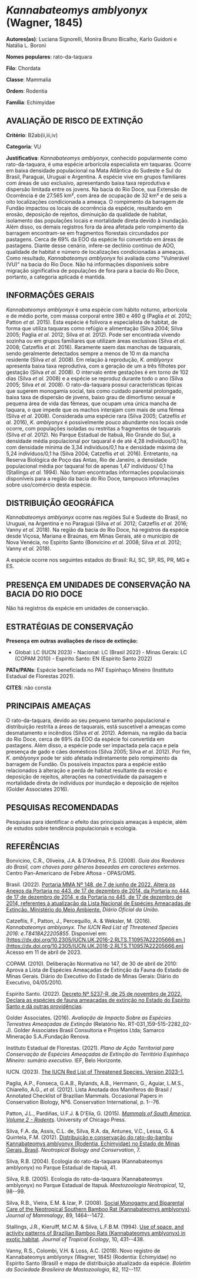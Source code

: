 # *Kannabateomys amblyonyx* (Wagner, 1845)

**Autores(as)**: Luciana Signorelli, Monira Bruno Bicalho, Karlo Guidoni e Natália L. Boroni

**Nomes populares**: rato-da-taquara

**Filo**: Chordata

**Classe**: Mammalia

**Ordem**: Rodentia

**Família**: Echimyidae

## AVALIAÇÃO DE RISCO DE EXTINÇÃO

**Critério**: B2ab(ii,iii,iv)

**Categoria**: VU

**Justificativa**: *Kannabateomys amblyonyx*, conhecido popularmente como rato-da-taquara, é uma espécie arborícola especialista em taquaras.  Ocorre em baixa densidade populacional na Mata Atlântica do Sudeste e Sul do Brasil, Paraguai, Uruguai e Argentina. A espécie vive em grupos familiares com áreas de uso exclusivo, apresentando baixa taxa reprodutiva e dispersão limitada entre os jovens. Na bacia do Rio Doce, sua Extensão de Ocorrência é de 27.565 km², com área de ocupação de 32 km² e de seis a oito localizações condicionada a ameaça. O rompimento da barragem de Fundão impactou os locais de ocorrência da espécie, resultando em erosão, deposição de rejeitos, diminuição da qualidade de habitat, isolamento das populações locais e mortalidade direta devido à inundação. Além disso, os demais registros fora da área afetada pelo rompimento da barragem encontram-se em fragmentos florestais circundados por pastagens. Cerca de 69% da EOO da espécie foi
convertido em áreas de pastagens. Diante desse cenário, infere-se declínio contínuo de AOO, qualidade de habitat e número de localizações condicionadas a ameaças.  Como resultado, *Kannabateomys amblyonyx* foi avaliada como "Vulnerável (VU)" na bacia do Rio Doce. Não há informações disponíveis sobre migração significativa de populações de fora para a bacia do Rio Doce, portanto, a categoria aplicada é mantida.

## INFORMAÇÕES GERAIS

*Kannabateomys amblyonyx* é uma espécie com hábito noturno, arborícola e de médio porte, com massa corporal entre 380 e 460 g (Paglia *et al.* 2012; Patton *et al.* 2015). Esta espécie é folívora e especialista de habitat, de forma que utiliza taquaras como refúgio e alimentação (Silva 2004; Silva 2005; Paglia *et al.* 2012; Silva *et al.* 2012). Pode ser encontrada vivendo sozinha ou em grupos familiares que utilizam áreas exclusivas (Silva *et al.* 2008; Catzeflis *et al.* 2016). Raramente saem das manchas de taquarais, sendo geralmente detectados sempre a menos de 10 m da mancha residente (Silva *et al.* 2008). Em relação à reprodução, *K. amblyonyx* apresenta baixa taxa reprodutiva, com a geração de um a três filhotes por gestação (Silva *et al.* 2008). O intervalo entre gestações é em torno de 102 dias (Silva *et al.* 2008) e a espécie se reproduz durante todo o ano (Silva 2005; Silva *et al.* 2008). O rato-da-taquara possui características típicas
que sugerem monogamia social, tais como cuidado parental prolongado, baixa taxa de dispersão de jovens, baixo grau de dimorfismo sexual e pequena área de vida das fêmeas, que ocupam uma única mancha de taquara, o que impede que os machos interajam com mais de uma fêmea (Silva *et al.* 2008).  Considerada uma espécie rara (Silva 2005; Catzeflis *et al.* 2016), *K.  amblyonyx* é possivelmente pouco abundante nos locais onde ocorre, com populações isoladas ou restritas a fragmentos de taquarais (Silva *et al.* 2012). No Parque Estadual de Itabuã, Rio Grande do Sul, a densidade média populacional por taquaral é de até 4,28 indivíduos/0,1 ha, com densidade mínima de 3,34 indivíduos/0,1 ha e densidade máxima de 5,24 indivíduos/0,1 ha (Silva 2004; Catzeflis *et al.* 2016). Entretanto, na Reserva Biológica de Poço das Antas, Rio de Janeiro, a densidade populacional média por taquaral foi de apenas 1,47 indivíduos/ 0,1 ha (Stallings *et al.* 1994). Não foram encontradas
informações populacionais disponíveis para a região da bacia do Rio Doce, tampouco informações sobre uso/comércio desta espécie.

## DISTRIBUIÇÃO GEOGRÁFICA

*Kannabateomys amblyonyx* ocorre nas regiões Sul e Sudeste do Brasil, no Uruguai, na Argentina e no Paraguai (Silva *et al.* 2012; Catzeflis *et al.* 2016; Vanny *et al.* 2018). Na região da bacia do Rio Doce, há registros da espécie desde Viçosa, Mariana e Braúnas, em Minas Gerais, até o município de Nova Venécia, no Espírito Santo (Bonvicino *et al.* 2008; Silva *et al.* 2012; Vanny *et al.* 2018).

A espécie ocorre nos seguintes estados do Brasil: RJ, SC, SP, RS, PR, MG e ES.

## PRESENÇA EM UNIDADES DE CONSERVAÇÃO NA BACIA DO RIO DOCE

Não há registros da espécie em unidades de conservação.

## ESTRATÉGIAS DE CONSERVAÇÃO

**Presença em outras avaliações de risco de extinção:**

-   Global: LC (IUCN 2023) -   Nacional: LC (Brasil 2022) -   Minas Gerais: LC (COPAM 2010) -   Espírito Santo: EN (Espírito Santo 2022)

**PATs/PANs**: Espécie beneficiada no PAT Espinhaço Mineiro (Instituto Estadual de Florestas 2021).

**CITES**: não consta

## PRINCIPAIS AMEAÇAS

O rato-da-taquara, devido ao seu pequeno tamanho populacional e distribuição restrita a áreas de taquarais, está suscetível a ameaças como desmatamento e incêndios (Silva *et al.* 2012). Ademais, na região da bacia do Rio Doce, cerca de 69% da EOO da espécie foi convertida em pastagens. Além disso, a espécie pode ser impactada pela caça e pela presença de gado e cães domésticos (Silva 2005; Silva *et al.* 2012).  Por fim, *K. amblyonyx* pode ter sido afetada indiretamente pelo rompimento da barragem de Fundão. Os possíveis impactos para a espécie estão relacionados à alteração e perda de habitat resultante da erosão e deposição de rejeitos, alterações na conectividade da paisagem e mortalidade direta de indivíduos por inundação e deposição de rejeitos (Golder Associates 2016).

## PESQUISAS RECOMENDADAS

Pesquisas para identificar o efeito das principais ameaças à espécie, além de estudos sobre tendência populacionais e ecologia.

## REFERÊNCIAS

Bonvicino, C.R., Oliveira, J.A. & D'Andrea, P.S. (2008). *Guia dos Roedores do Brasil, com chaves para gêneros baseadas em caracteres externos*. Centro Pan-Americano de Febre Aftosa - OPAS/OMS.

Brasil. (2022). [Portaria MMA Nº 148, de 7 de junho de 2022. Altera os Anexos da Portaria no 443, de 17 de dezembro de 2014, da Portaria no 444, de 17 de dezembro de 2014, e da Portaria no 445, de 17 de dezembro de 2014, referentes à atualização da Lista Nacional de Espécies Ameaçadas de Extinção. Ministério do Meio Ambiente.](https://in.gov.br/en/web/dou/-/portaria-mma-n-148-de-7-de-junho-de-2022-406272733) *Diário Oficial da União*.

Catzeflis, F., Patton, J., Percequillo, A. & Weksler, M. (2016).  *Kannabateomys amblyonyx*. *The IUCN Red List of Threatened Species 2016: e.T8418A22205855*. Disponível em: [https://dx.doi.org/10.2305/IUCN.UK.2016-2.RLTS.T10957A22205666.en.](https://dx.doi.org/10.2305/IUCN.UK.2016-2.RLTS.T10957A22205666.en) Acesso em 11 de abril de 2023.

COPAM. (2010). Deliberação Normativa no 147, de 30 de abril de 2010: Aprova a Lista de Espécies Ameaçadas de Extinção da Fauna do Estado de Minas Gerais. Diário do Executivo do Estado de Minas Gerais: Diário do Executivo, 04/05/2010.

Espírito Santo. (2022). [Decreto Nº 5237-R, de 25 de novembro de 2022.  Declara as espécies de fauna ameaçadas de extinção no Estado do Espírito Santo e dá outras providências](https://iema.es.gov.br/Media/iema/FAUNA/Decreto%205237-R_2022_25-Nov%20-%20Fauna%20(s-peixes)%20-%20Lista%20de%20Esp%C3%A9cies%20Amea%C3%A7adas%20de%20Extin%C3%A7%C3%A3o.pdf).

Golder Associates. (2016). *Avaliação de Impacto Sobre as Espécies Terrestres Ameaçadas de Extinção* (Relatório No.  RT-031_159-515-2282_02-J). Golder Associates Brasil Consultoria e Projetos Ltda; Samarco Mineração S.A./Fundação Renova.

Instituto Estadual de Florestas. (2021). *Plano de Ação Territorial para Conservação de Espécies Ameaçadas de Extinção do Território Espinhaço Mineiro: sumário executivo*. IEF, Belo Horizonte.

IUCN. (2023). [The IUCN Red List of Threatened Species. Version 2023-1.](https://www.iucnredlist.org.)

Paglia, A.P., Fonseca, G.A.B., Rylands, A.B., Herrmann, G., Aguiar, L.M.S., Chiarello, A.G., *et al.* (2012). Lista Anotada dos Mamíferos do Brasil / Annotated Checklist of Brazilian Mammals. Occasional Papers in Conservation Biology, Nº6. Conservation International, p. 1--76.

Patton, J.L., Pardiñas, U.F.J. & D'Elía, G. (2015). [*Mammals of South America, Volume 2 - Rodents*](https://doi.org/10.7208/chicago/9780226169606.001.0001).  University of Chicago Press.

Silva, F.A. da, Assis, C.L. de, Silva, R.A. da, Antunes, V.C., Lessa, G.  & Quintela, F.M. (2012). [Distribuição e conservação do rato-do-bambu Kannabateomys amblyonyx (Rodentia, Echimyidae) no Estado de Minas Gerais, Brasil](https://doi.org/10.4013/nbc.2012.71.04). *Neotropical Biology and Conservation*, 7.

Silva, R.B. (2004). Ecologia do rato-da-taquara (Kannabateomys amblyonyx) no Parque Estadual de Itapuã, 41.

Silva, R.B. (2005). Ecologia do rato-da-taquara (Kannabateomys amblyonyx) no Parque Estadual de Itapuã. *Mastozoologia Neotropical*, 12, 98--99.

Silva, R.B., Vieira, E.M. & Izar, P. (2008). [Social Monogamy and Biparental Care of the Neotropical Southern Bamboo Rat (Kannabateomys amblyonyx)](https://doi.org/10.1644/07-mamm-a-215.1). *Journal of Mammalogy*, 89, 1464--1472.

Stallings, J.R., Kierulff, M.C.M. & Silva, L.F.B.M. (1994). [Use of space, and activity patterns of Brazilian Bamboo Rats (Kannabateomys amblyonyx) in exotic habitat](https://doi.org/10.1017/S0266467400008099). *Journal of Tropical Ecology*, 10, 431--438.

Vanny, R.S., Colombi, V.H. & Loss, A.C. (2018). Novo registro de Kannabateomys amblyonyx (Wagner, 1845) (Rodentia: Echimyidae) no Espírito Santo (Brasil) e mapa de distribuição atualizado da espécie.  *Boletim da Sociedade Brasileira de Mastozoologia*, 82, 112--117.
